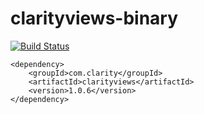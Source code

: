 # clarityviews-binary
[![Build Status](http://ec2-54-86-246-181.compute-1.amazonaws.com:8080/buildStatus/icon?job=clarityviews-binary-build)](http://ec2-54-86-246-181.compute-1.amazonaws.com:8080/job/clarityviews-binary-build/)


```
<dependency>
    <groupId>com.clarity</groupId>
    <artifactId>clarityviews</artifactId>
    <version>1.0.6</version>
</dependency>
```
